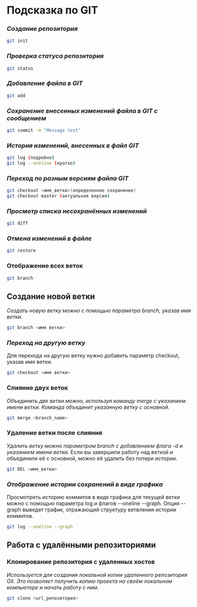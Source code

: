 # **Подсказка по GIT**

### *Создание репозитория*
```sh
git init
```
### *Проверка статуса репозитория*
```sh
git status
```
### *Добавление файла в GIT*
```sh
git add
```
### *Сохранение внесенных изменений файла в GIT с сообщением*
```sh
git commit -m "Message text"
```
### *История изменений, внесенных в файл GIT*
```sh
git log (подробно)
git log --oneline (кратко)
```
### *Переход по разным версиям файла GIT*
```sh
git checkout <имя_ветки>(определенное сохранение)
git checkout master (актуальная версия)
```
### *Просмотр списка несохранённых изменений*
```sh
git diff
```
### *Отмена изменений в файле*
```sh
git restore
```

### Отображение всех веток
```sh
git branch
```

## Создание новой ветки
*Создать новую ветку можно с помощью параметра branch, указав имя ветки.*
```sh
git branch <имя ветки>
```

### *Переход на другую ветку*
Для перехода на другую ветку нужно добавить параметр checkout, указав имя ветки.
```sh
git checkout <имя ветки>
```

### Слияние двух веток
*Объединить две ветки можно, используя команду merge с указанием имени ветки. Команда объединит указанную ветку с основной.*
```sh
git merge <branch_name>
```

### Удаление ветки после слияния
*Удалить ветку можно параметром branch с добавлением флага -d и указанием имени ветки.* 
Если вы завершили работу над веткой и объединили её с основной, можно её удалить без потери истории.
```sh
git DEL <имя_ветки>
```

### *Отображение истории сохранений в виде графика*
Просмотреть историю коммитов в виде графика для текущей ветки можно с помощью параметра log и флагов --oneline --graph. Опция --graph выведет график, отражающий структуру ветвления истории коммитов.
```sh
git log --oneline --graph
```

## Работа с удалёнными репозиториями
### Клонирование репозитория с удаленных хостов
*Используется для создания локальной копии удаленного репозитория Git. Это позволяет получить копию проекта на своём локальном компьютере и начать работу с ним.*
```sh
git clone <url_репозитория>
```